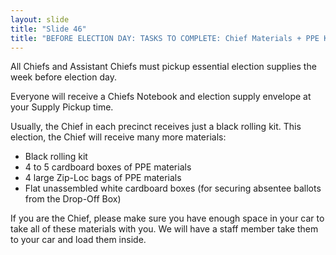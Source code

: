 ```yaml
---
layout: slide
title: "Slide 46"
title: "BEFORE ELECTION DAY: TASKS TO COMPLETE: Chief Materials + PPE Kit"
---
```


All Chiefs and Assistant Chiefs must pickup essential election supplies the week before election day.

Everyone will receive a Chiefs Notebook and election supply envelope at your Supply Pickup time.

Usually, the Chief in each precinct receives just a black rolling kit. This election, the Chief will receive many more materials:

- Black rolling kit
- 4 to 5 cardboard boxes of PPE materials
- 4 large Zip-Loc bags of PPE materials
- Flat unassembled white cardboard boxes (for securing absentee ballots from the Drop-Off Box)

If you are the Chief, please make sure you have enough space in your car to take all of these materials with you. We will have a staff member take them to your car and load them inside.
